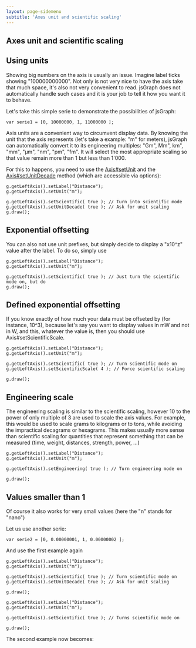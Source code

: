 ```yaml
---
layout: page-sidemenu
subtitle: 'Axes unit and scientific scaling'
---
```

## Axes unit and scientific scaling

<script>
	var serie1 = [0, 10000000, 1, 11000000 ];
</script>

## Using units

Showing big numbers on the axis is usually an issue. Imagine label ticks showing "100000000000". Not only is not very nice to have the axis take that much space, it's also not very convenient to read. jsGraph does not automatically handle such cases and it is your job to tell it how you want it to behave.

Let's take this simple serie to demonstrate the possibilities of jsGraph:


```
var serie1 = [0, 10000000, 1, 11000000 ];
```


Axis units are a convenient way to circumvent display data. By knowing the unit that the axis represents (let's take a example: "m" for meters), jsGraph can automatically convert it to its engineering multiples: "Gm", Mm", km", "mm", "&mu;m", "nm", "pm", "fm". It will select the most appropriate scaling so that value remain more than 1 but less than 1'000.

For this to happens, you need to use the <a href="Axis.html#setUnit">Axis#setUnit</a> and the <a href="Axis.html#setUnitDecade">Axis#setUnitDecade</a> method (which are accessible via options):


```
g.getLeftAxis().setLabel("Distance");
g.getLeftAxis().setUnit("m");

g.getLeftAxis().setScientific( true ); // Turn into scientific mode
g.getLeftAxis().setUnitDecade( true ); // Ask for unit scaling
g.draw();
```

<div id="example-1" class="jsgraph-example"></div>
<script>

var g = new Graph("example-1") // Creates a new graph

g.resize( 400, 300 ); // Resizes the graph

g.newSerie() // Creates a new seire
 .autoAxis() // Assigns automatic axes to the serie
 .setData( serie1 ); // Assigns the data to the serie

g.getLeftAxis().setLabel("Distance");
g.getLeftAxis().setUnit("m");
g.getLeftAxis().setUnitDecade( true );
g.getLeftAxis().setScientific( true );

g.draw();
</script>


## Exponential offsetting

You can also not use unit prefixes, but simply decide to display a "x10^z" value after the label. To do so, simply use 

```
g.getLeftAxis().setLabel("Distance");
g.getLeftAxis().setUnit("m");

g.getLeftAxis().setScientific( true ); // Just turn the scientific mode on, but do 
g.draw();
```

<div id="example-2" class="jsgraph-example"></div>
<script>

var serie1 = [0, 10000000, 1, 11000000 ];
var g = new Graph("example-2") // Creates a new graph

g.resize( 400, 300 ); // Resizes the graph

g.newSerie() // Creates a new seire
 .autoAxis() // Assigns automatic axes to the serie
 .setData( serie1 ); // Assigns the data to the serie

g.getLeftAxis().setLabel("Distance");
g.getLeftAxis().setUnit("m");
g.getLeftAxis().setScientific( true );

g.draw();
</script>

## Defined exponential offsetting

If you know exactly of how much your data must be offseted by (for instance, 10^3), because let's say you want to display values in mW and not in W, and this, whatever the value is, then you should use Axis#setScientificScale.


```
g.getLeftAxis().setLabel("Distance");
g.getLeftAxis().setUnit("m");

g.getLeftAxis().setScientific( true ); // Turn scientific mode on
g.getLeftAxis().setScientificScale( 4 ); // Force scientific scaling

g.draw();
```

<div id="example-3" class="jsgraph-example"></div>
<script>

var serie1 = [0, 10000000, 1, 11000000 ];
var g = new Graph("example-3") // Creates a new graph

g.resize( 400, 300 ); // Resizes the graph

g.newSerie() // Creates a new seire
 .autoAxis() // Assigns automatic axes to the serie
 .setData( serie1 ); // Assigns the data to the serie

g.getLeftAxis().setLabel("Distance");
g.getLeftAxis().setUnit("m");

g.getLeftAxis().setScientific( true ); // Turn scientific mode on
g.getLeftAxis().setScientificScale( 4 ); // Force scientific scaling

g.draw();
</script>



## Engineering scale

The engineering scaling is similar to the scientific scaling, however 10 to the power of only multiple of 3 are used to scale the axis values. For example, this would be used to scale grams to kilograms or to tons, while avoiding the impractical decagrams or hexagrams. This makes usually more sense than scientific scaling for quantities that represent something that can be measured (time, weight, distances, strength, power, ...)


```
g.getLeftAxis().setLabel("Distance");
g.getLeftAxis().setUnit("m");

g.getLeftAxis().setEngineering( true ); // Turn engineering mode on

g.draw();
```

<div id="example-3-2" class="jsgraph-example"></div>
<script>


var g = new Graph("example-3-2") // Creates a new graph

g.resize( 400, 300 ); // Resizes the graph

g.newSerie() // Creates a new seire
 .autoAxis() // Assigns automatic axes to the serie
 .setData( serie1 ); // Assigns the data to the serie

g.getLeftAxis().setLabel("Distance");
g.getLeftAxis().setUnit("m");
g.getLeftAxis().setEngineering( true ); // Turns scientific mode on
g.draw();

</script>









<script>
	var serie1 = [0, 0.00000001, 1, 0.00000002 ];
</script>

## Values smaller than 1

Of course it also works for very small values (here the "n" stands for "nano")

Let us use another serie:

```
var serie2 = [0, 0.00000001, 1, 0.00000002 ];
```

And use the first example again

```
g.getLeftAxis().setLabel("Distance");
g.getLeftAxis().setUnit("m");

g.getLeftAxis().setScientific( true ); // Turn scientific mode on
g.getLeftAxis().setUnitDecade( true ); // Ask for unit scaling

g.draw();
```

<div id="example-4" class="jsgraph-example"></div>
<script>


var g = new Graph("example-4") // Creates a new graph

g.resize( 400, 300 ); // Resizes the graph

g.newSerie() // Creates a new seire
 .autoAxis() // Assigns automatic axes to the serie
 .setData( serie1 ); // Assigns the data to the serie

g.getLeftAxis().setLabel("Distance");
g.getLeftAxis().setUnit("m");

g.getLeftAxis().setScientific( true ); // Turns scientific mode on
g.getLeftAxis().setUnitDecade( true ); // Ask for unit scaling

g.draw();
</script>




```
g.getLeftAxis().setLabel("Distance");
g.getLeftAxis().setUnit("m");

g.getLeftAxis().setScientific( true ); // Turns scientific mode on

g.draw();
```

The second example now becomes:

<div id="example-5" class="jsgraph-example"></div>
<script>


var g = new Graph("example-5") // Creates a new graph

g.resize( 400, 300 ); // Resizes the graph

g.newSerie() // Creates a new seire
 .autoAxis() // Assigns automatic axes to the serie
 .setData( serie1 ); // Assigns the data to the serie

g.getLeftAxis().setLabel("Distance");
g.getLeftAxis().setUnit("m");
g.getLeftAxis().setScientific( true );

g.draw();
</script>